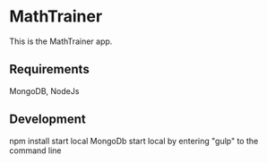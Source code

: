 # MathTrainer
This is the MathTrainer app.

## Requirements
MongoDB, NodeJs 

## Development
npm install
start local MongoDb
start local by entering "gulp" to the command line
